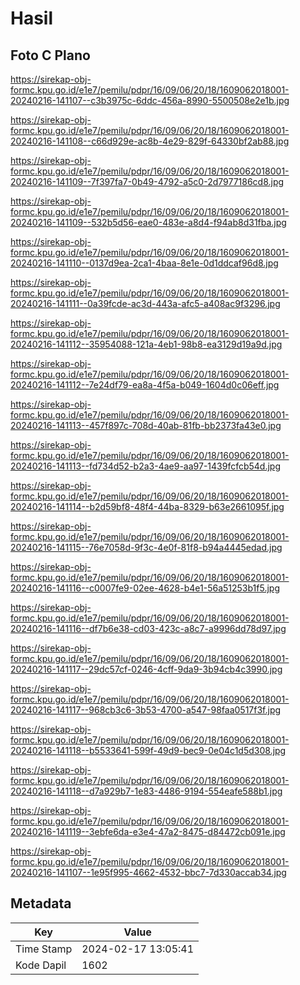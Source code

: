 # Hasil

## Foto C Plano

https://sirekap-obj-formc.kpu.go.id/e1e7/pemilu/pdpr/16/09/06/20/18/1609062018001-20240216-141107--c3b3975c-6ddc-456a-8990-5500508e2e1b.jpg

https://sirekap-obj-formc.kpu.go.id/e1e7/pemilu/pdpr/16/09/06/20/18/1609062018001-20240216-141108--c66d929e-ac8b-4e29-829f-64330bf2ab88.jpg

https://sirekap-obj-formc.kpu.go.id/e1e7/pemilu/pdpr/16/09/06/20/18/1609062018001-20240216-141109--7f397fa7-0b49-4792-a5c0-2d7977186cd8.jpg

https://sirekap-obj-formc.kpu.go.id/e1e7/pemilu/pdpr/16/09/06/20/18/1609062018001-20240216-141109--532b5d56-eae0-483e-a8d4-f94ab8d31fba.jpg

https://sirekap-obj-formc.kpu.go.id/e1e7/pemilu/pdpr/16/09/06/20/18/1609062018001-20240216-141110--0137d9ea-2ca1-4baa-8e1e-0d1ddcaf96d8.jpg

https://sirekap-obj-formc.kpu.go.id/e1e7/pemilu/pdpr/16/09/06/20/18/1609062018001-20240216-141111--0a39fcde-ac3d-443a-afc5-a408ac9f3296.jpg

https://sirekap-obj-formc.kpu.go.id/e1e7/pemilu/pdpr/16/09/06/20/18/1609062018001-20240216-141112--35954088-121a-4eb1-98b8-ea3129d19a9d.jpg

https://sirekap-obj-formc.kpu.go.id/e1e7/pemilu/pdpr/16/09/06/20/18/1609062018001-20240216-141112--7e24df79-ea8a-4f5a-b049-1604d0c06eff.jpg

https://sirekap-obj-formc.kpu.go.id/e1e7/pemilu/pdpr/16/09/06/20/18/1609062018001-20240216-141113--457f897c-708d-40ab-81fb-bb2373fa43e0.jpg

https://sirekap-obj-formc.kpu.go.id/e1e7/pemilu/pdpr/16/09/06/20/18/1609062018001-20240216-141113--fd734d52-b2a3-4ae9-aa97-1439fcfcb54d.jpg

https://sirekap-obj-formc.kpu.go.id/e1e7/pemilu/pdpr/16/09/06/20/18/1609062018001-20240216-141114--b2d59bf8-48f4-44ba-8329-b63e2661095f.jpg

https://sirekap-obj-formc.kpu.go.id/e1e7/pemilu/pdpr/16/09/06/20/18/1609062018001-20240216-141115--76e7058d-9f3c-4e0f-81f8-b94a4445edad.jpg

https://sirekap-obj-formc.kpu.go.id/e1e7/pemilu/pdpr/16/09/06/20/18/1609062018001-20240216-141116--c0007fe9-02ee-4628-b4e1-56a51253b1f5.jpg

https://sirekap-obj-formc.kpu.go.id/e1e7/pemilu/pdpr/16/09/06/20/18/1609062018001-20240216-141116--df7b6e38-cd03-423c-a8c7-a9996dd78d97.jpg

https://sirekap-obj-formc.kpu.go.id/e1e7/pemilu/pdpr/16/09/06/20/18/1609062018001-20240216-141117--29dc57cf-0246-4cff-9da9-3b94cb4c3990.jpg

https://sirekap-obj-formc.kpu.go.id/e1e7/pemilu/pdpr/16/09/06/20/18/1609062018001-20240216-141117--968cb3c6-3b53-4700-a547-98faa0517f3f.jpg

https://sirekap-obj-formc.kpu.go.id/e1e7/pemilu/pdpr/16/09/06/20/18/1609062018001-20240216-141118--b5533641-599f-49d9-bec9-0e04c1d5d308.jpg

https://sirekap-obj-formc.kpu.go.id/e1e7/pemilu/pdpr/16/09/06/20/18/1609062018001-20240216-141118--d7a929b7-1e83-4486-9194-554eafe588b1.jpg

https://sirekap-obj-formc.kpu.go.id/e1e7/pemilu/pdpr/16/09/06/20/18/1609062018001-20240216-141119--3ebfe6da-e3e4-47a2-8475-d84472cb091e.jpg

https://sirekap-obj-formc.kpu.go.id/e1e7/pemilu/pdpr/16/09/06/20/18/1609062018001-20240216-141107--1e95f995-4662-4532-bbc7-7d330accab34.jpg


## Metadata

| Key        | Value               |
| ---------- | ------------------- |
| Time Stamp | 2024-02-17 13:05:41 |
| Kode Dapil | 1602                |



